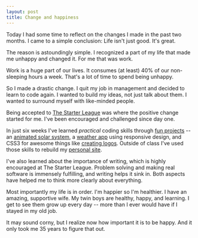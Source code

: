 ```yaml
---
layout: post
title: Change and happiness
---
```

Today I had some time to reflect on the changes I made in the past two months. I came to a simple conclusion: Life isn't just good. It's great.

The reason is astoundingly simple. I recognized a part of my life that made me unhappy and changed it. For me that was work. 

Work is a huge part of our lives. It consumes (at least) 40% of our non-sleeping hours a week. That's a lot of time to spend being unhappy.

So I made a drastic change. I quit my job in management and decided to learn to code again. I wanted to build my ideas, not just talk about them. I wanted to surround myself with like-minded people.

Being accepted to [The Starter League](http://starterleague.com) was where the positive change started for me. I've been encouraged and challenged since day one.

In just six weeks I've learned _practical_ coding skills through [fun projects](http://dankim.org/starterleague/) -- an [animated solar system](http://dankim.org/solar-system/), a [weather app](http://dankim.org/weather-responsive/) using responsive design, and CSS3 for awesome things like [creating logos](http://dankim.org/logo-transforms/). Outside of class I've used those skills to rebuild my [personal site](http://dankim.org/).

I've also learned about the importance of writing, which is highly encouraged at The Starter League. Problem solving and making real software is immensely fulfilling, and writing helps it sink in. Both aspects have helped me to think more clearly about everything.

Most importantly my life is in order. I'm happier so I'm healthier. I have an amazing, supportive wife. My twin boys are healthy, happy, and learning. I get to see them grow up every day -- more than I ever would have if I stayed in my old job.

It may sound corny, but I realize now how important it is to be happy. And it only took me 35 years to figure that out.
 

